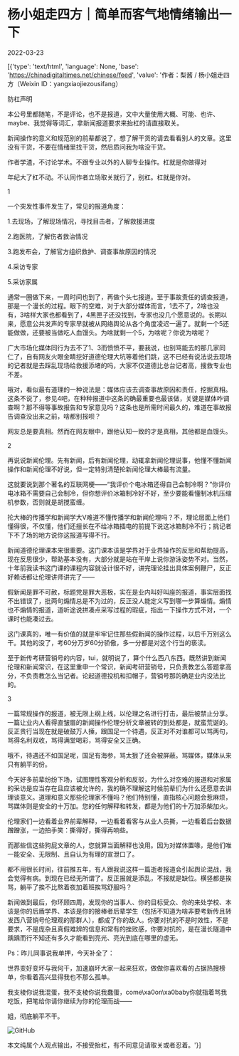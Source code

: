 # 杨小姐走四方｜简单而客气地情绪输出一下

2022-03-23

[{'type': 'text/html', 'language': None, 'base': 'https://chinadigitaltimes.net/chinese/feed', 'value': '作者：梨酱 / 杨小姐走四方（Weixin ID：yangxiaojiezousifang）

防杠声明

本公号里都随笔，不是评论，也不是报道，文中大量使用大概、可能、也许、maybe、我觉得等词汇，拿新闻报道要求来抬杠的请直接取关。

新闻操作的意义和规范别的前辈都说了，想了解干货的请去看看别人的文章。这里没有干货，不要在情绪里找干货，然后质问我为啥没干货。

作者学渣，不讨论学术。不跟专业以外的人聊专业操作。杠就是你做得对

年纪大了杠不动。不认同作者立场取关就行了，别杠。杠就是你对。

1

一个突发性事件发生了，常见的报道角度：

1.去现场，了解现场情况，寻找目击者，了解救援进度

2.跑医院，了解伤者救治情况

3.跑发布会，了解官方组织救护、调查事故原因的情况

4.采访专家

5.采访家属

通常一圈做下来，一周时间也到了，再做个头七报道。至于事故责任的调查报道，那是一个漫长的过程。眼下的空难，对于大部分媒体而言，1去不了，2啥也没有，3啥样大家也都看到了，4黑匣子还没找到，专家也没几个愿意说的。长期以来，愿意公共发声的专家早就被从网络舆论从各个角度凌迟一遍了。就剩一个5还能做做，还要被当做吃人血馒头。为啥就剩一个5，为啥呢？你说为啥呢？

广大市场化媒体同行为去不了1、3而愤愤不平，要我说，也别骂能去的那几家同仁了，自有网友火眼金睛挖好道德伦理大坑等着他们跳，这不已经有说法说去现场的记者就是去踩乱现场给救援添堵的吗，大家不仅道德比总台记者高，搜救专业也不差。

哦对，看似最有道理的一种说法是：媒体应该去调查事故原因和责任，挖掘真相。这条不说了，参见4吧，在种种报道中这条的确最重要也最该做，关键是媒体咋调查啊？那不得等事故报告和专家意见吗？这条也是所需时间最久的，难道在事故报告调查没出来之前，啥都别报呗？

网友总是要真相。然而在网友眼中，跟他认知一致的才是真相，其他都是血馒头。

2

再说说新闻伦理。先有新闻，后有新闻伦理，动辄拿新闻伦理说事，他懂不懂新闻操作和新闻伦理不好说，但一定特别清楚抡新闻伦理大棒最有流量。

这就要说到那个著名的互联网梗——“我评价个电冰箱还得自己会制冷啊？”你评价电冰箱不需要自己会制冷，但你想评价冰箱制冷好不好，至少要能看懂制冰机压缩机参数，否则就是胡搅蛮缠。

抡大棒的传播学和新闻学大V难道不懂传播学和新闻伦理吗？不，理论层面上他们懂得很，不仅懂，他们还擅长在不给冰箱插电的前提下说这冰箱制冷不行；挑记者下不了场的地方说你这报道写得不行。

新闻道德伦理课本来很重要。这门课本该是学界对于业界操作的反思和帮助提高，现在反思很少，帮助基本没有，大部分就是站在干岸上说你游泳姿势不对。当然，十年前我读书这门课的课程内容就设计很不好，讲完理论挂出具体案例鞭尸，反正好赖话都让伦理讲师讲完了——

假新闻是罪不可赦，标题党是罪大恶极，实在是业内叫好叫座的报道，事实层面找不出错误了，批两句煽情总是不为过的，反正没人能定义写到哪一步算煽情。煽情也不煽情的报道，道听途说拼凑点采写过程的瑕疵，指出一下操作方式不对，一个课时也能凑过去。

这门课真的，唯一有价值的就是牢牢记住那些假新闻的操作过程，以后千万别这么干。其他的没了，考60分万岁60分骄傲，多一分都是对这个行当的亵渎。

至于新传考研营销号的内容，tui，就明说了，算个什么西八东西。既然讲到新闻伦理和新闻常识，在这里重申一个常识，新闻考研营销号，只负责教怎么答题拿高分，不负责教怎么当记者。论起道德投机和扣帽子，营销号那的确是业内没法比的。

3

一篇常规操作的报道，被无限上纲上线，以伦理之名进行打击，最后被禁止分享。一篇让业内人看得直皱眉的新闻操作伦理分析文章被转的到处都是，就蛮荒诞的。反正贵行当现在就是破鼓万人捶，跟国足一个待遇，反正对不对谁都可以骂两句，骂得名利双收，骂得满堂喝彩，骂得安全又正确。

哦不，待遇还不如国足呢，国足有海参，骂太狠了还会被屏蔽。骂媒体，媒体从来只有躺平的份。

今天好多前辈纷纷下场，试图理性客观分析和反驳，为什么对空难的报道和对家属的采访是应当存在且应该被允许的，我的确不理解这时候前辈们为什么还愿意去讲理谈意义。道理和意义那些伦理家不懂吗？他们特别懂，直指核心问题会惹麻烦，骂媒体则是安全的十万加。您的任何解释和转发，都是为他们的十万加添柴加火。

伦理家们一边看着业界前辈解释，一边看着看客与从业人员撕，一边看着后台数据蹭蹭涨，一边拍手笑：撕得好，撕得再响些。

而那些信这些狗屁文章的人，您就算当面解释也没用。因为对媒体置喙，是他们唯一能安全、无限制、且自认为有理的宣泄口了。

都不用很长时间，往前推五年，有人跟我说这样一篇逝者报道会引起舆论混战，我会觉得有病。到现在已经无所谓了。反正报就是添乱，不报就是缺位。横竖都是挨骂，躺平了挨不比熬着夜加着班挨骂舒服吗？

新闻做到最后，你环顾四周，发现你的当事人、你的目标受众、你的来处学校、本该是你的后盾学界、本该是你的接棒者后辈学生（包括不知道为啥非要考新传且转发西八营销号伦理观的那群人），都成了你的敌人。你要对抗的不是时效性，不是要求，不是庞杂且真假难辨的信息和常有的挫败感，你要对抗的，是在漫长隧道中踽踽而行不知还有多久才能看到亮光、亮光到底在哪里的虚无。

Ps：昨儿同事说我单押，今天补全了：

世界变好变坏与我何干，加速崩坏大家一起来狂欢，做做你喜欢看的占据热搜榜单，你看着高兴显得我也不那么孤单。

我支棱你说我混蛋，我不支棱你说我蠢蛋，come\xa0on\xa0baby你就指着骂我吃饭，把笔给你请你继续为你的伦理而战——

姐，彻底躺平不干。

![GitHub](https://chinadigitaltimes.net/chinese/files/2022/03/post-678573-623af0b4c1b2b.)

本文纯属个人观点输出，不接受抬杠，有不同意见请取关或者忍着。'}]